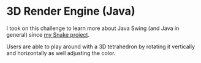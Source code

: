 # 3D Render Engine (Java)

I took on this challenge to learn more about Java Swing (and Java in general) since <a href="https://github.com/wenxich/snake">my Snake project</a>.

Users are able to play around with a 3D tetrahedron by rotating it vertically and horizontally as well adjusting the color.
